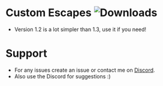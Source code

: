 # Custom Escapes ![Downloads](https://img.shields.io/github/downloads/Misfiy/CustomEscapes/total)
* Version 1.2 is a lot simpler than 1.3, use it if you need!

# Support
* For any issues create an issue or contact me on [Discord](https://discord.gg/RYzahv3vfC).
* Also use the Discord for suggestions :)
